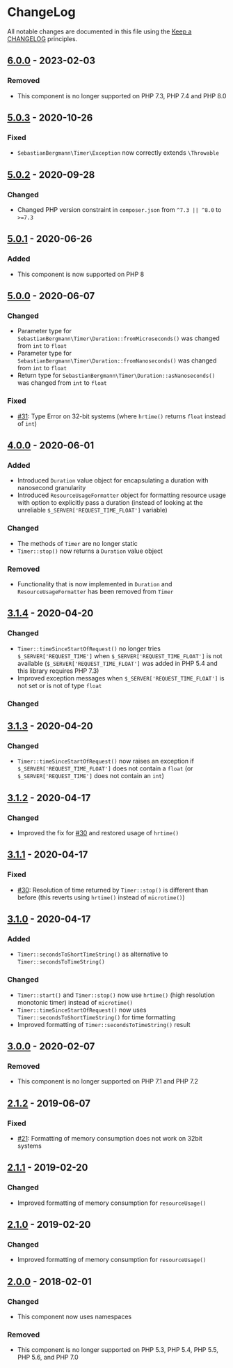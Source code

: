 # ChangeLog

All notable changes are documented in this file using the [Keep a CHANGELOG](http://keepachangelog.com/) principles.

## [6.0.0] - 2023-02-03

### Removed

- This component is no longer supported on PHP 7.3, PHP 7.4 and PHP 8.0

## [5.0.3] - 2020-10-26

### Fixed

- `SebastianBergmann\Timer\Exception` now correctly extends `\Throwable`

## [5.0.2] - 2020-09-28

### Changed

- Changed PHP version constraint in `composer.json` from `^7.3 || ^8.0` to `>=7.3`

## [5.0.1] - 2020-06-26

### Added

- This component is now supported on PHP 8

## [5.0.0] - 2020-06-07

### Changed

- Parameter type for `SebastianBergmann\Timer\Duration::fromMicroseconds()` was changed from `int` to `float`
- Parameter type for `SebastianBergmann\Timer\Duration::fromNanoseconds()` was changed from `int` to `float`
- Return type for `SebastianBergmann\Timer\Duration::asNanoseconds()` was changed from `int` to `float`

### Fixed

- [#31](https://github.com/sebastianbergmann/php-timer/issues/31): Type Error on 32-bit systems (where `hrtime()` returns `float` instead of `int`)

## [4.0.0] - 2020-06-01

### Added

- Introduced `Duration` value object for encapsulating a duration with nanosecond granularity
- Introduced `ResourceUsageFormatter` object for formatting resource usage with option to explicitly pass a duration (instead of looking at the unreliable `$_SERVER['REQUEST_TIME_FLOAT']` variable)

### Changed

- The methods of `Timer` are no longer static
- `Timer::stop()` now returns a `Duration` value object

### Removed

- Functionality that is now implemented in `Duration` and `ResourceUsageFormatter` has been removed from `Timer`

## [3.1.4] - 2020-04-20

### Changed

- `Timer::timeSinceStartOfRequest()` no longer tries `$_SERVER['REQUEST_TIME']` when `$_SERVER['REQUEST_TIME_FLOAT']` is not available (`$_SERVER['REQUEST_TIME_FLOAT']` was added in PHP 5.4 and this library requires PHP 7.3)
- Improved exception messages when `$_SERVER['REQUEST_TIME_FLOAT']` is not set or is not of type `float`

### Changed

## [3.1.3] - 2020-04-20

### Changed

- `Timer::timeSinceStartOfRequest()` now raises an exception if `$_SERVER['REQUEST_TIME_FLOAT']` does not contain a `float` (or `$_SERVER['REQUEST_TIME']` does not contain an `int`)

## [3.1.2] - 2020-04-17

### Changed

- Improved the fix for [#30](https://github.com/sebastianbergmann/php-timer/issues/30) and restored usage of `hrtime()`

## [3.1.1] - 2020-04-17

### Fixed

- [#30](https://github.com/sebastianbergmann/php-timer/issues/30): Resolution of time returned by `Timer::stop()` is different than before (this reverts using `hrtime()` instead of `microtime()`)

## [3.1.0] - 2020-04-17

### Added

- `Timer::secondsToShortTimeString()` as alternative to `Timer::secondsToTimeString()`

### Changed

- `Timer::start()` and `Timer::stop()` now use `hrtime()` (high resolution monotonic timer) instead of `microtime()`
- `Timer::timeSinceStartOfRequest()` now uses `Timer::secondsToShortTimeString()` for time formatting
- Improved formatting of `Timer::secondsToTimeString()` result

## [3.0.0] - 2020-02-07

### Removed

- This component is no longer supported on PHP 7.1 and PHP 7.2

## [2.1.2] - 2019-06-07

### Fixed

- [#21](https://github.com/sebastianbergmann/php-timer/pull/21): Formatting of memory consumption does not work on 32bit systems

## [2.1.1] - 2019-02-20

### Changed

- Improved formatting of memory consumption for `resourceUsage()`

## [2.1.0] - 2019-02-20

### Changed

- Improved formatting of memory consumption for `resourceUsage()`

## [2.0.0] - 2018-02-01

### Changed

- This component now uses namespaces

### Removed

- This component is no longer supported on PHP 5.3, PHP 5.4, PHP 5.5, PHP 5.6, and PHP 7.0

[6.0.0]: https://github.com/sebastianbergmann/php-timer/compare/5.0.3...6.0.0
[5.0.3]: https://github.com/sebastianbergmann/php-timer/compare/5.0.2...5.0.3
[5.0.2]: https://github.com/sebastianbergmann/php-timer/compare/5.0.1...5.0.2
[5.0.1]: https://github.com/sebastianbergmann/php-timer/compare/5.0.0...5.0.1
[5.0.0]: https://github.com/sebastianbergmann/php-timer/compare/4.0.0...5.0.0
[4.0.0]: https://github.com/sebastianbergmann/php-timer/compare/3.1.4...4.0.0
[3.1.4]: https://github.com/sebastianbergmann/php-timer/compare/3.1.3...3.1.4
[3.1.3]: https://github.com/sebastianbergmann/php-timer/compare/3.1.2...3.1.3
[3.1.2]: https://github.com/sebastianbergmann/php-timer/compare/3.1.1...3.1.2
[3.1.1]: https://github.com/sebastianbergmann/php-timer/compare/3.1.0...3.1.1
[3.1.0]: https://github.com/sebastianbergmann/php-timer/compare/3.0.0...3.1.0
[3.0.0]: https://github.com/sebastianbergmann/php-timer/compare/2.1.2...3.0.0
[2.1.2]: https://github.com/sebastianbergmann/php-timer/compare/2.1.1...2.1.2
[2.1.1]: https://github.com/sebastianbergmann/php-timer/compare/2.1.0...2.1.1
[2.1.0]: https://github.com/sebastianbergmann/php-timer/compare/2.0.0...2.1.0
[2.0.0]: https://github.com/sebastianbergmann/php-timer/compare/1.0.9...2.0.0
